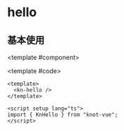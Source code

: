# hello

## 基本使用

<ComponentCard>

<template #component>
<kn-hello />
</template>

<template #code>

```vue 
<template>
  <kn-hello />
</template>

<script setup lang="ts">
import { KnHello } from "knot-vue";
</script>
```
</template>
</ComponentCard>

<script setup>
import data from '../../../../src/views/kn-hello/index.vue?raw'
</script>

